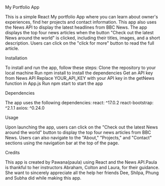 My Portfolio App

This is a simple React My portfolio App where you can learn about owner's experiences, find her projects and contact information. This app also uses the News API to display the latest headlines from BBC News. The app displays the top four news articles when the button "Check out the latest News around the world" is clicked, including their titles, images, and a short description. Users can click on the "click for more" button to read the full article.

Installation

To install and run the app, follow these steps:
Clone the repository to your local machine
Run npm install to install the dependencies
Get an API key from News API
Replace YOUR_API_KEY with your API key in the getNews function in App.js
Run npm start to start the app

Dependencies

The app uses the following dependencies:
react: ^17.0.2
react-bootstrap: ^2.1.1
axios: ^0.24.0

Usage

Upon launching the app, users can click on the "Check out the latest News around the world" button to display the top four news articles from BBC News. Users can also navigate to the "About," "Projects," and "Contact" sections using the navigation bar at the top of the page.

Credits

This app is created by Pawana(paula) using React and the News API.Paula is thankful to her instructors Abraham, Colton and Laura, for their guidance. She want to sincerely appreciate all the help her friends Dee, Shilpa, Phung and Subha did while making this app.